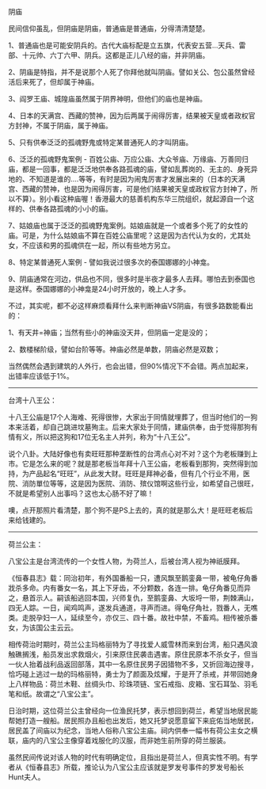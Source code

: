 阴庙

民间信仰虽乱，但阴庙是阴庙，普通庙是普通庙，分得清清楚楚。

1、普通庙也是可能安阴兵的。古代大庙标配是立五旗，代表安五营…天兵、雷部、十元帅、六丁六甲、阴兵。这都是正儿八经的庙，并非阴庙。

2、阴庙是特指，并不是说那个人死了你拜他就叫阴庙。譬如关公、包公虽然曾经活后来死了，但却属于神庙。

3、阎罗王庙、城隍庙虽然属于阴界神明，但他们的庙也是神庙。

4、日本的天满宫、西藏的赞神，因为后两属于闹得厉害，结果被天皇或者政权官方封神，不属于阴庙，属于神庙。

5、只有供奉泛泛的孤魂野鬼或特定某普通死人的才叫阴庙。

6、泛泛的孤魂野鬼案例 - 百姓公庙、万应公庙、大众爷庙、万缘庙、万善同归庙，都是一回事，都是泛泛地供奉各路孤魂的庙，譬如乱葬岗的、无主的、身死异地的、不知道是谁的....等等，有时是因为闹鬼厉害才发展出来的（日本的天满宫、西藏的赞神，也是因为闹得厉害，可是他们结果被天皇或政权官方封神了，所以不算）。别小看这种庙喔！香港最大的慈善机构东华三院组织，就起源自一个这样的、供奉各路孤魂的小小的庙。

7、姑娘庙也属于泛泛的孤魂野鬼案例。姑娘庙就是一个或者多个死了的女性的庙。可是，为什么姑娘庙不算在百姓公庙里呢？这是因为古代认为女的，尤其处女，不应该和男的孤魂供在一起，所以有些地方另立。

8、特定某普通死人案例 - 譬如我说过很多次的泰国娜娜的小神龛。

9、阴庙通常在河边，供品也不同，很多时是半夜才最多人去拜。哪怕去到泰国也是这样。泰国娜娜的小神龛是24小时开放的，晚上人才多。

不过，其实呢，都不必这样麻烦看拜什么来判断神庙VS阴庙，有很多路数能看出的：

1、有天井=神庙；当然有些小的神庙没天井，但阴庙一定是没的；

2、数楼梯阶级，譬如台阶等等。神庙必然是单数，阴庙必然是双数；

当然偶然会遇到建筑的人外行，也会出错，但90%情况下不会错。两点加起来，出错率应该低于1%。

---------------------------

台湾十八王公：

十八王公庙是17个人海难、死得很惨，大家出于同情就埋葬了，但当时他们的一狗本来活着，却自己跳进坟墓殉主。后来大家处于同情，建庙供奉，由于觉得那狗有情有义，所以把这狗和17位无名主人并列，称为“十八王公”。

说个八卦。大陆好像也有卖旺旺那种垄断性的台湾点心对不对？这个为老板赚到上市。它是怎么来的呢？就是那老板当年拜十八王公庙，老板看到那狗，突然得到加持，为产品起名“旺旺”，从此发大财。旺旺是拜神必备，但有几个行业不用，医院、消防單位等等，这是因为医院、消防、殡仪馆啊这些行业，如希望自己很旺，不就是希望别人出事吗？这也太心肠不好了嘛！

噢，点开那照片看清楚，那个狗不是PS上去的，真的就是那么大！是旺旺老板后来给钱建的。

---------------------------

荷兰公主：

八宝公主是台湾流传的一个女性人物，为荷兰人，后被台湾人视为神祇膜拜。

《恒春县志》载：同治初年，有外国番船一只，遭风飘至鹅銮鼻一带，被龟仔角番戕杀多命。内有番女一名，其上下牙齿，不分颗数，各连一排。龟仔角番见而异之，悬首示人。嗣该船逃回本国，兴师复仇，至鹅銮鼻、大坂埒一带，荆棘满山，四无人踪。一日，闻鸡鸣声，遂发兵通道，寻声而进。得龟仔角社，戮番人，无噍类。走脱孕妇一人，延续至今，亦仅三、四十番。故社中禁，不畜鸡。相传被杀番女，为该国公主云云。

相传荷治时期时，荷兰公主玛格丽特为了寻找爱人威雪林而来到台湾，船只遇风浪触礁搁浅，船员发出求救烟火，引来原住民袭击遇害。原住民原本不杀女子，但当一伙人抬着战利品返回部落，其中一名原住民男子因猎物不多，又折回海边搜寻，恰巧碰上逃过一劫的玛格丽特，勇士为了颜面及炫耀，于是开了杀戒，并带回她身上八样物品：荷兰木鞋、丝绸头巾、珍珠项链、宝石戒指、皮箱、宝石耳坠、羽毛笔和纸。故谓之“八宝公主”。

日治时期，这位荷兰公主曾经向一位渔民托梦，表示想回到荷兰，希望当地居民能帮她打造一艘船。居民照办且船也出发后，她又托梦说愿意留下来庇佑当地居民，居民盖了间庙以为纪念，当地人俗称八宝公主庙。祠内供奉一幅书有荷公主女之横联，庙内的八宝公主像穿着戏服化的汉服，而非她生前所穿的荷兰服装。

虽然民间传说对该人物的时代有明确定位，且指出是荷兰人，但真实性不明。有学者从《恒春县志》所载，推论认为八宝公主应该就是罗发号事件的罗发号船长Hunt夫人。
